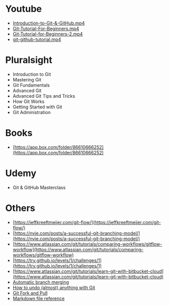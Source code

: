 # Youtube
* [Introduction-to-Git-&-GitHub.mp4](https://www.youtube.com/watch?v=0kRuGWBuS_o&ab_channel=edureka%21)
* [Git-Tutorial-For-Beginners.mp4](https://www.youtube.com/watch?v=AQ9ksXoBAOg&ab_channel=Simplilearn)
* [Git-Tutorial-for-Beginners-2.mp4](https://www.youtube.com/watch?v=WbwIoQYP6no&t=57s&ab_channel=Telusko)
* [git-github-tutorial.mp4](https://www.youtube.com/watch?v=xuB1Id2Wxak&ab_channel=edureka%21)

# Pluralsight
* Introduction to Git 
* Mastering Git 
* Git Fundamentals 
* Advanced Git 
* Advanced Git Tips and Tricks 
* How Git Works
* Getting Started with Git
* Git Administration

# Books
* [https://app.box.com/folder/86610666252](https://app.box.com/folder/86610666252)

# Udemy
* Git & GitHub Masterclass

# Others
* [https://jeffkreeftmeijer.com/git-flow/](https://jeffkreeftmeijer.com/git-flow/)
* [https://nvie.com/posts/a-successful-git-branching-model/](https://nvie.com/posts/a-successful-git-branching-model/)
* [https://www.atlassian.com/git/tutorials/comparing-workflows/gitflow-workflow](https://www.atlassian.com/git/tutorials/comparing-workflows/gitflow-workflow)
* [https://try.github.io/levels/1/challenges/1](https://try.github.io/levels/1/challenges/1)
* [https://www.atlassian.com/git/tutorials/learn-git-with-bitbucket-cloud](https://www.atlassian.com/git/tutorials/learn-git-with-bitbucket-cloud)
* [Automatic branch merging](https://confluence.atlassian.com/bitbucketserver0516/automatic-branch-merging-966061304.html?utm_campaign=in-app-help&utm_medium=in-app-help&utm_source=stash)
* [How to undo (almost) anything with Git](https://github.blog/2015-06-08-how-to-undo-almost-anything-with-git/)
* [Git Fork and Pull](https://reflectoring.io/github-fork-and-pull/)
* [Markdown file reference](https://github.com/matiassingers/awesome-readme)